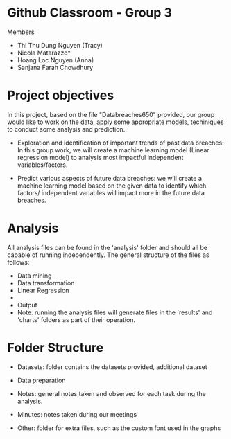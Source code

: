# Github Classroom - Group 3 

Members

- Thi Thu Dung Nguyen (Tracy)
- Nicola Matarazzo*
- Hoang Loc Nguyen (Anna)
- Sanjana Farah Chowdhury


# Project objectives

In this project, based on the file "Databreaches650" provided, our group would like to work on the data, apply some appropriate models, techiniques to conduct some analysis and prediction.

- Exploration and identification of important trends of past data breaches: In this group work, we will create a machine learning model (Linear regression model) to analysis most impactful independent variables/factors. 

- Predict various aspects of future data breaches: we will create a machine learning model based on the given data to identify which factors/ independent variables will impact more in the future data breaches.

# Analysis 
All analysis files can be found in the 'analysis' folder and should all be capable of running independently. The general structure of the files as follows: 
- Data mining
- Data transformation
- Linear Regression
- 
- Output
- Note: running the analysis files will generate files in the 'results' and 'charts' folders as part of their operation.

# Folder Structure

- Datasets: folder contains the datasets provided, additional dataset

- Data preparation

- Notes: general notes taken and observed for each task during the analysis.

- Minutes: notes taken during our meetings

- Other: folder for extra files, such as the custom font used in the graphs
